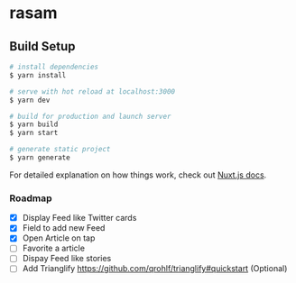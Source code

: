 # rasam

## Build Setup

```bash
# install dependencies
$ yarn install

# serve with hot reload at localhost:3000
$ yarn dev

# build for production and launch server
$ yarn build
$ yarn start

# generate static project
$ yarn generate
```

For detailed explanation on how things work, check out [Nuxt.js docs](https://nuxtjs.org).


### Roadmap

- [x] Display Feed like Twitter cards
- [x] Field to add new Feed
- [x] Open Article on tap
- [ ] Favorite a article
- [ ] Dispay Feed like stories
- [ ] Add Trianglify https://github.com/qrohlf/trianglify#quickstart (Optional)